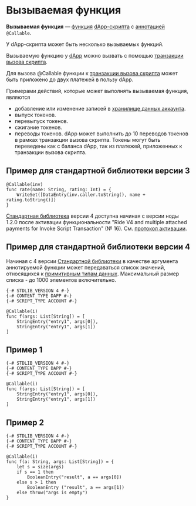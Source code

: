 # Вызываемая функция

**Вызываемая функция** — [функция](/ru/ride/functions) [dApp-скрипта](/ru/ride/script/script-types/dapp-script) с [аннотацией](/ru/ride/functions/annotations) `@Callable`.

У dApp-скрипта может быть несколько вызываемых функций.

Вызываемую функцию у [dApp](/ru/blockchain/account/dapp) можно вызвать с помощью [транзакции вызова скрипта](/ru/blockchain/transaction-type/invoke-script-transaction).

Для вызова @Callable функции к [транзакции вызова скрипта](/en/blockchain/transaction-type/invoke-script-transaction) может быть приложено до двух платежей в пользу dApp.

Примерами действий, которые может выполнять вызываемая функция, являются

* добавление или изменение записей в [хранилище данных аккаунта](/en/blockchain/account/account-data-storage).
* выпуск токенов.
* перевыпуск токенов.
* сжигание токенов.
* переводы токенов. dApp может выполнить до 10 переводов токенов в рамках транзакции вызова скрипта. Токены могут быть переведены как с баланса dApp, так из платежей, приложенных к транзакции вызова скрипта.

## Пример для стандартной библиотеки версии 3

```ride
@Callable(inv)
func rate(name: String, rating: Int) = {
    WriteSet([DataEntry(inv.caller.toString(), name + rating.toString()])
}
```

<note type="warning" title="">[Стандартная библиотека](/ru/ride/script/standard-library) версии 4 доступна начиная с версии ноды 1.2.0 после активации функциональности "Ride V4 and multiple attached payments for Invoke Script Transaction" (№ 16). См. [протокол активации](/ru/blockchain/waves-protocol/activation-protocol).</note>

## Пример для стандартной библиотеки версии 4

<note type="warning" title="">Начиная с 4 версии [Стандартной библиотеки](/ru/ride/script/standard-library) в качестве аргумента аннотируемой функции может передаваться список значений, относящихся к [примитивным типам данных](https://ru.wikipedia.org/wiki/Простой_тип). Максимальный размер списка - до 1000 элементов включительно.</note>

```ride
{-# STDLIB_VERSION 4 #-}
{-# CONTENT_TYPE DAPP #-}
{-# SCRIPT_TYPE ACCOUNT #-}
  
@Callable(i)
func f(args: List[String]) = [
    StringEntry("entry1", args[0]),
    StringEntry("entry1", args[1])
]
```

## Пример 1

```ride
{-# STDLIB_VERSION 4 #-}
{-# CONTENT_TYPE DAPP #-}
{-# SCRIPT_TYPE ACCOUNT #-}
  
@Callable(i)
func f(args: List[String]) = [
    StringEntry("entry1", args[0]),
    StringEntry("entry1", args[1])
]
```

## Пример 2

```ride
{-# STDLIB_VERSION 4 #-}
{-# CONTENT_TYPE DAPP #-}
{-# SCRIPT_TYPE ACCOUNT #-}
 
@Callable(i)
func f(a: String, args: List[String]) = {
    let s = size(args)
    if s == 1 then
        BooleanEntry("result", a == args[0])
    else s > 1 then
        BooleanEntry ("result", a == args[1])
    else throw("args is empty")
}
```
